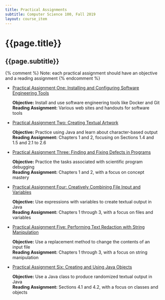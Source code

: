 ```yaml
---
title: Practical Assignments
subtitle: Computer Science 100, Fall 2019
layout: course_item
---
```


# {{page.title}}
## {{page.subtitle}}

{% comment %} Note: each practical assignment should have an objective and a reading assignment {% endcomment %}

<ul>

<li><a href="https://github.com/Allegheny-Computer-Science-100-F2019/cs100-F2019-sheets/releases/download/cs100F2019-sheets-4.0.0/cs100F2019_practical01.pdf">Practical Assignment One: Installing and Configuring Software Engineering Tools</a> <p><b>Objective:</b> Install and use software engineering tools like Docker and Git<br><b>Reading Assignment:</b> Various web sites and handouts for software tools</p>

<li><a href="https://github.com/Allegheny-Computer-Science-100-F2019/cs100-F2019-sheets/releases/download/cs100F2019-sheets-4.0.0/cs100F2019_practical02.pdf">Practical Assignment Two: Creating Textual Artwork</a> <p><b>Objective:</b> Practice using Java and learn about character-based output<br><b>Reading Assignment:</b> Chapters 1 and 2, focusing on Sections 1.4 and 1.5 and 2.1 to 2.6</p>

<li><a href="https://github.com/Allegheny-Computer-Science-100-F2019/cs100-F2019-sheets/releases/download/cs100F2019-sheets-4.0.0/cs100F2019_practical03.pdf">Practical Assignment Three: Finding and Fixing Defects in Programs</a> <p><b>Objective:</b> Practice the tasks associated with scientific program debugging<br><b>Reading Assignment:</b> Chapters 1 and 2, with a focus on concept mastery</p>

<li><a href="https://github.com/Allegheny-Computer-Science-100-F2019/cs100-F2019-sheets/releases/download/cs100F2019-sheets-7.0.0/cs100F2019_practical04.pdf">Practical Assignment Four: Creatively Combining File Input and Variables</a> <p><b>Objective:</b> Use expressions with variables to create textual output in Java<br><b>Reading Assignment:</b> Chapters 1 through 3, with a focus on files and variables</p>

<li><a href="https://github.com/Allegheny-Computer-Science-100-F2019/cs100-F2019-sheets/releases/download/cs100F2019-sheets-9.0.0/cs100F2019_practical05.pdf">Practical Assignment Five: Performing Text Redaction with String Manipulation</a> <p><b>Objective:</b> Use a replacement method to change the contents of an input file<br><b>Reading Assignment:</b> Chapters 1 through 3, with a focus on string manipulation</p>

<li><a href="https://github.com/Allegheny-Computer-Science-100-F2019/cs100-F2019-sheets/releases/download/cs100F2019-sheets-11.0.0/cs100F2019_practical06.pdf">Practical Assignment Six: Creating and Using Java Objects</a> <p><b>Objective:</b> Use a Java class to produce randomized textual output in Java<br><b>Reading Assignment:</b> Sections 4.1 and 4.2, with a focus on classes and objects</p>

</ul>

